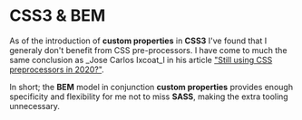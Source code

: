 # CSS3 & BEM

As of the introduction of __custom properties__ in __CSS3__ I've found that I generaly don't benefit from CSS pre-processors.
I have come to much the same conclusion as _Jose Carlos Ixcoat_l in his article ["Still using CSS preprocessors in 2020?"](https://medium.com/@bartsis/still-using-css-preprocessors-in-2020-aa893a476bc4).

In short; the **BEM** model in conjunction __custom properties__ provides enough specificity and flexibility for me not to miss **SASS**, making the extra tooling unnecessary.